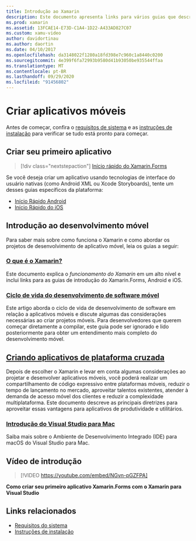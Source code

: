 ```yaml
---
title: Introdução ao Xamarin
description: Este documento apresenta links para vários guias que descrevem como começar no desenvolvimento do Xamarin. O conteúdo dos links descreve como criar um primeiro aplicativo e fornece uma introdução geral ao desenvolvimento móvel.
ms.prod: xamarin
ms.assetid: 13FCAE14-E73D-C1A4-1D22-A433AD827C07
ms.custom: xamu-video
author: davidortinau
ms.author: daortin
ms.date: 04/10/2017
ms.openlocfilehash: da3148022f1280a18fd398e7c960c1a8440c0200
ms.sourcegitcommit: 4e399f6fa72993b9580d41b93050be935544ffaa
ms.translationtype: MT
ms.contentlocale: pt-BR
ms.lasthandoff: 09/29/2020
ms.locfileid: "91456802"
---
```

# <a name="building-mobile-apps"></a>Criar aplicativos móveis

Antes de começar, confira o [requisitos de sistema](requirements.md) e as [instruções de instalação](~/get-started/installation/index.md) para verificar se tudo está pronto para começar.

## <a name="build-your-first-app"></a>Criar seu primeiro aplicativo

> [!div class="nextstepaction"]
> [Início rápido do Xamarin.Forms](~/get-started/quickstarts/single-page.md)

Se você deseja criar um aplicativo usando tecnologias de interface do usuário nativas (como Android XML ou Xcode Storyboards), tente um desses guias específicos da plataforma:

- [Início Rápido Android](~/android/get-started/hello-android/hello-android-quickstart.md)
- [Início Rápido do iOS](~/ios/get-started/hello-ios/hello-ios-quickstart.md)

## <a name="get-started-with-mobile-development"></a>Introdução ao desenvolvimento móvel

Para saber mais sobre como funciona o Xamarin e como abordar os projetos de desenvolvimento de aplicativo móvel, leia os guias a seguir:

### <a name="what-is-xamarin"></a>[O que é o Xamarin?](~/cross-platform/get-started/introduction-to-mobile-development.md)

Este documento explica o *funcionamento do Xamarin* em um alto nível e inclui links para as guias de introdução do Xamarin.Forms, Android e iOS.

### <a name="mobile-software-development-lifecycle"></a>[Ciclo de vida do desenvolvimento de software móvel](~/cross-platform/get-started/introduction-to-mobile-sdlc.md)

Este artigo aborda o ciclo de vida de desenvolvimento de software em relação a aplicativos móveis e discute algumas das considerações necessárias ao criar projetos móveis. Para desenvolvedores que querem começar diretamente a compilar, este guia pode ser ignorado e lido posteriormente para obter um entendimento mais completo do desenvolvimento móvel.

## <a name="building-cross-platform-applications"></a>[Criando aplicativos de plataforma cruzada](~/cross-platform/app-fundamentals/building-cross-platform-applications/index.md)

Depois de escolher o Xamarin e levar em conta algumas considerações ao projetar e desenvolver aplicativos móveis, você poderá realizar um compartilhamento de código expressivo entre plataformas móveis, reduzir o tempo de lançamento no mercado, aproveitar talentos existentes, atender à demanda de acesso móvel dos clientes e reduzir a complexidade multiplataforma. Este documento descreve as principais diretrizes para aproveitar essas vantagens para aplicativos de produtividade e utilitários.

### <a name="introducing-visual-studio-for-mac"></a>[Introdução do Visual Studio para Mac](/visualstudio/mac/)

Saiba mais sobre o Ambiente de Desenvolvimento Integrado (IDE) para macOS do Visual Studio para Mac.

## <a name="get-started-video"></a>Vídeo de introdução

> [!VIDEO https://youtube.com/embed/NGvn-pGZFPA]

**Como criar seu primeiro aplicativo Xamarin.Forms com o Xamarin para Visual Studio**

## <a name="related-links"></a>Links relacionados

- [Requisitos do sistema](requirements.md)
- [Instruções de instalação](~/get-started/installation/index.md)
